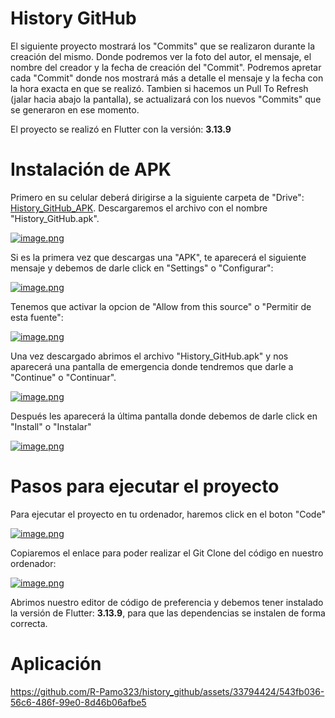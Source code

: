 # History GitHub

El siguiente proyecto mostrará los "Commits" que se realizaron durante la creación del mismo. Donde podremos ver la foto del autor, el mensaje, el nombre del creador y la fecha de creación del "Commit".
Podremos apretar cada "Commit" donde nos mostrará más a detalle el mensaje y la fecha con la hora exacta en que se realizó.
Tambien si hacemos un Pull To Refresh (jalar hacia abajo la pantalla), se actualizará con los nuevos "Commits" que se generaron en ese momento.

El proyecto se realizó en Flutter con la versión: **3.13.9**

# Instalación de APK

Primero en su celular deberá dirigirse a la siguiente carpeta de "Drive": [History_GitHub_APK](https://drive.google.com/drive/folders/1c9GiY9qVaZZnB4ZlswPprighCK2IylS_).
Descargaremos el archivo con el nombre "History_GitHub.apk".

[![image.png](https://i.postimg.cc/HxpdXyHX/image.png)](https://postimg.cc/KKs6y418)

Si es la primera vez que descargas una "APK", te aparecerá el siguiente mensaje y debemos de darle click en "Settings" o "Configurar":

[![image.png](https://i.postimg.cc/zXmbHx6g/image.png)](https://postimg.cc/pyZXgJ2W)

Tenemos que activar la opcion de "Allow from this source" o "Permitir de esta fuente":

[![image.png](https://i.postimg.cc/CKvJw3vD/image.png)](https://postimg.cc/WDk0nHcb)

Una vez descargado abrimos el archivo "History_GitHub.apk" y nos aparecerá una pantalla de emergencia donde tendremos que darle a "Continue" o "Continuar".

[![image.png](https://i.postimg.cc/DzcHLpxy/image.png)](https://postimg.cc/zLVx17m9)

Después les aparecerá la última pantalla donde debemos de darle click en "Install" o "Instalar"

[![image.png](https://i.postimg.cc/65wHLfG8/image.png)](https://postimg.cc/BtYcJDp3)

# Pasos para ejecutar el proyecto

Para ejecutar el proyecto en tu ordenador, haremos click en el boton "Code"

[![image.png](https://i.postimg.cc/g0d3LmSQ/image.png)](https://postimg.cc/v4q4pFdt)

Copiaremos el enlace para poder realizar el Git Clone del código en nuestro ordenador:

[![image.png](https://i.postimg.cc/MpwYV7X9/image.png)](https://postimg.cc/9rxTjqd9) 

Abrimos nuestro editor de código de preferencia y debemos tener instalado la versión de Flutter: **3.13.9**, para que las dependencias se instalen de forma correcta.

# Aplicación
https://github.com/R-Pamo323/history_github/assets/33794424/543fb036-56c6-486f-99e0-8d46b06afbe5
